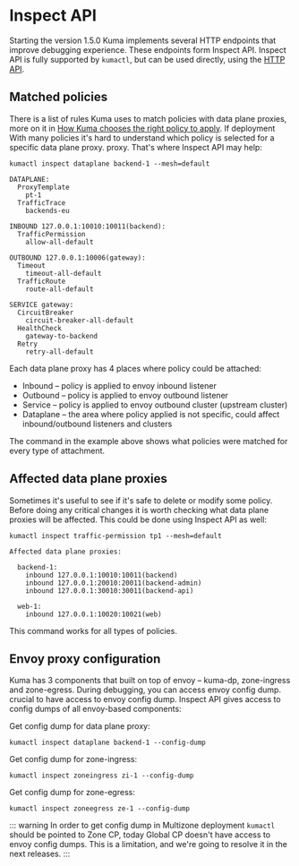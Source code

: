 # Inspect API

Starting the version 1.5.0 Kuma implements several HTTP endpoints that improve debugging experience. These endpoints form Inspect API. Inspect API
is fully supported by `kumactl`, but can be used directly, using the [HTTP API](./http-api/#inspect-api).

## Matched policies

There is a list of rules Kuma uses to match policies with data plane proxies, more on it in 
[How Kuma chooses the right policy to apply](../../policies/how-kuma-chooses-the-right-policy-to-apply). If deployment
With many policies it's hard to understand which policy is selected for a specific data plane proxy.
proxy. That's where Inspect API may help:

```shell
kumactl inspect dataplane backend-1 --mesh=default
```
```text
DATAPLANE:
  ProxyTemplate
    pt-1
  TrafficTrace
    backends-eu

INBOUND 127.0.0.1:10010:10011(backend):
  TrafficPermission
    allow-all-default

OUTBOUND 127.0.0.1:10006(gateway):
  Timeout
    timeout-all-default
  TrafficRoute
    route-all-default

SERVICE gateway:
  CircuitBreaker
    circuit-breaker-all-default
  HealthCheck
    gateway-to-backend
  Retry
    retry-all-default
```

Each data plane proxy has 4 places where policy could be attached:  

- Inbound – policy is applied to envoy inbound listener
- Outbound – policy is applied to envoy outbound listener
- Service – policy is applied to envoy outbound cluster (upstream cluster)
- Dataplane – the area where policy applied is not specific, could affect inbound/outbound listeners and clusters

The command in the example above shows what policies were matched for every type of attachment. 

## Affected data plane proxies

Sometimes it's useful to see if it's safe to delete or modify some policy. Before doing any critical changes
it is worth checking what data plane proxies will be affected. This could be done using Inspect API as well:

```shell
kumactl inspect traffic-permission tp1 --mesh=default
```
```text
Affected data plane proxies:

  backend-1:
    inbound 127.0.0.1:10010:10011(backend)
    inbound 127.0.0.1:20010:20011(backend-admin)
    inbound 127.0.0.1:30010:30011(backend-api)

  web-1:
    inbound 127.0.0.1:10020:10021(web)
```

This command works for all types of policies.

## Envoy proxy configuration

Kuma has 3 components that built on top of envoy – kuma-dp, zone-ingress and zone-egress. During debugging, you can access envoy config dump.
crucial to have access to envoy config dump. Inspect API gives access to config dumps of all envoy-based components:

Get config dump for data plane proxy:
```shell
kumactl inspect dataplane backend-1 --config-dump
```

Get config dump for zone-ingress:
```shell
kumactl inspect zoneingress zi-1 --config-dump
```

Get config dump for zone-egress:
```shell
kumactl inspect zoneegress ze-1 --config-dump
```

::: warning
In order to get config dump in Multizone deployment `kumactl` should be pointed to Zone CP, today Global CP doesn't have access 
to envoy config dumps. This is a limitation, and we're going to resolve it in the next releases. 
:::
